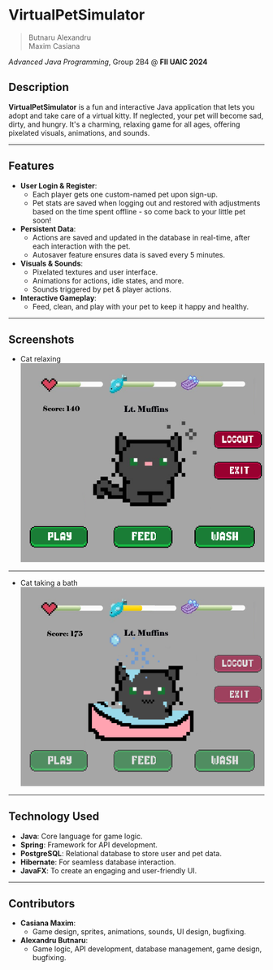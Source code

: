 # VirtualPetSimulator

> Butnaru Alexandru\
> Maxim Casiana

*Advanced Java Programming*, Group 2B4 @ **FII UAIC 2024**

## Description
**VirtualPetSimulator** is a fun and interactive Java application that lets you adopt and take care of a virtual kitty. If neglected, your pet will become sad, dirty, and hungry. It's a charming, relaxing game for all ages, offering pixelated visuals, animations, and sounds.

---

## Features
- **User Login & Register**: 
  - Each player gets one custom-named pet upon sign-up.
  - Pet stats are saved when logging out and restored with adjustments based on the time spent offline - so come back to your little pet soon!
- **Persistent Data**:
  - Actions are saved and updated in the database in real-time, after each interaction with the pet.
  - Autosaver feature ensures data is saved every 5 minutes.
- **Visuals & Sounds**:
  - Pixelated textures and user interface.
  - Animations for actions, idle states, and more.
  - Sounds triggered by pet & player actions.
- **Interactive Gameplay**:
  - Feed, clean, and play with your pet to keep it happy and healthy.

---

## Screenshots

- Cat relaxing
![Pet on main scene](Screenshots/Idle.png)
---
- Cat taking a bath
![Pet taking a bath](Screenshots/Wash.png)
---

## Technology Used
- **Java**: Core language for game logic.
- **Spring**: Framework for API development.
- **PostgreSQL**: Relational database to store user and pet data.
- **Hibernate**: For seamless database interaction.
- **JavaFX**: To create an engaging and user-friendly UI.

---

## Contributors
- **Casiana Maxim**:  
  - Game design, sprites, animations, sounds, UI design, bugfixing.
- **Alexandru Butnaru**:  
  - Game logic, API development, database management, game design, bugfixing.
